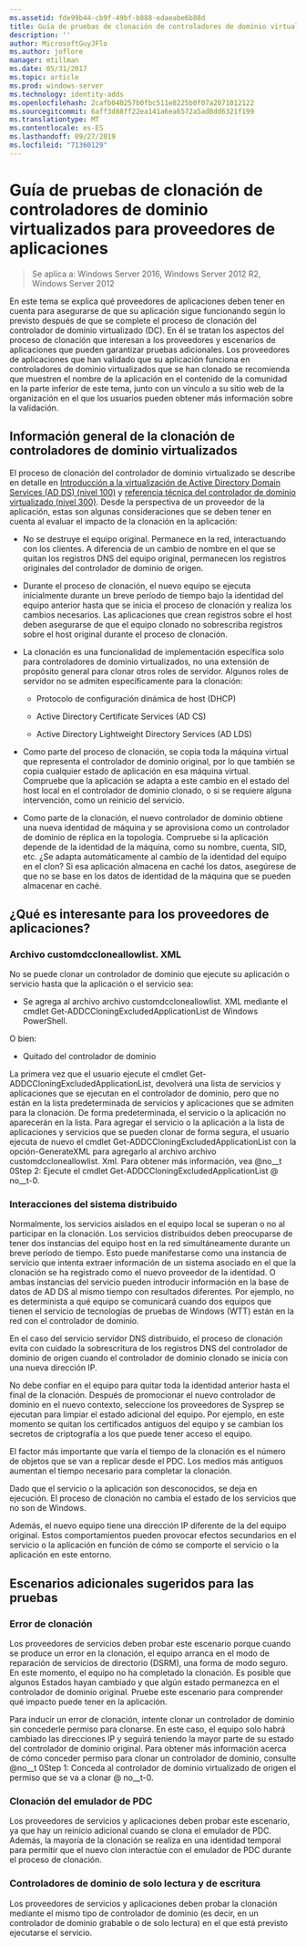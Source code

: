 ```yaml
---
ms.assetid: fde99b44-cb9f-49bf-b888-edaeabe6b88d
title: Guía de pruebas de clonación de controladores de dominio virtualizados para proveedores de aplicaciones
description: ''
author: MicrosoftGuyJFlo
ms.author: joflore
manager: mtillman
ms.date: 05/31/2017
ms.topic: article
ms.prod: windows-server
ms.technology: identity-adds
ms.openlocfilehash: 2cafb040257b0fbc511e8225b0f07a2071012122
ms.sourcegitcommit: 6aff3d88ff22ea141a6ea6572a5ad8dd6321f199
ms.translationtype: MT
ms.contentlocale: es-ES
ms.lasthandoff: 09/27/2019
ms.locfileid: "71360129"
---
```

# <a name="virtualized-domain-controller-cloning-test-guidance-for-application-vendors"></a>Guía de pruebas de clonación de controladores de dominio virtualizados para proveedores de aplicaciones

>Se aplica a: Windows Server 2016, Windows Server 2012 R2, Windows Server 2012

En este tema se explica qué proveedores de aplicaciones deben tener en cuenta para asegurarse de que su aplicación sigue funcionando según lo previsto después de que se complete el proceso de clonación del controlador de dominio virtualizado (DC). En él se tratan los aspectos del proceso de clonación que interesan a los proveedores y escenarios de aplicaciones que pueden garantizar pruebas adicionales. Los proveedores de aplicaciones que han validado que su aplicación funciona en controladores de dominio virtualizados que se han clonado se recomienda que muestren el nombre de la aplicación en el contenido de la comunidad en la parte inferior de este tema, junto con un vínculo a su sitio web de la organización en el que los usuarios pueden obtener más información sobre la validación.  
  
## <a name="overview-of-virtualized-dc-cloning"></a>Información general de la clonación de controladores de dominio virtualizados  
El proceso de clonación del controlador de dominio virtualizado se describe en detalle en [Introducción a la virtualización de Active Directory Domain Services (AD DS) (nivel 100)](https://technet.microsoft.com/library/hh831734.aspx) y [referencia técnica del controlador de dominio virtualizado (nivel 300)](https://technet.microsoft.com/library/jj574214.aspx). Desde la perspectiva de un proveedor de la aplicación, estas son algunas consideraciones que se deben tener en cuenta al evaluar el impacto de la clonación en la aplicación:  
  
-   No se destruye el equipo original. Permanece en la red, interactuando con los clientes. A diferencia de un cambio de nombre en el que se quitan los registros DNS del equipo original, permanecen los registros originales del controlador de dominio de origen.  
  
-   Durante el proceso de clonación, el nuevo equipo se ejecuta inicialmente durante un breve período de tiempo bajo la identidad del equipo anterior hasta que se inicia el proceso de clonación y realiza los cambios necesarios. Las aplicaciones que crean registros sobre el host deben asegurarse de que el equipo clonado no sobrescriba registros sobre el host original durante el proceso de clonación.  
  
-   La clonación es una funcionalidad de implementación específica solo para controladores de dominio virtualizados, no una extensión de propósito general para clonar otros roles de servidor. Algunos roles de servidor no se admiten específicamente para la clonación:  
  
    -   Protocolo de configuración dinámica de host (DHCP)  
  
    -   Active Directory Certificate Services (AD CS)  
  
    -   Active Directory Lightweight Directory Services (AD LDS)  
  
-   Como parte del proceso de clonación, se copia toda la máquina virtual que representa el controlador de dominio original, por lo que también se copia cualquier estado de aplicación en esa máquina virtual. Compruebe que la aplicación se adapta a este cambio en el estado del host local en el controlador de dominio clonado, o si se requiere alguna intervención, como un reinicio del servicio.  
  
-   Como parte de la clonación, el nuevo controlador de dominio obtiene una nueva identidad de máquina y se aprovisiona como un controlador de dominio de réplica en la topología. Compruebe si la aplicación depende de la identidad de la máquina, como su nombre, cuenta, SID, etc. ¿Se adapta automáticamente al cambio de la identidad del equipo en el clon? Si esa aplicación almacena en caché los datos, asegúrese de que no se base en los datos de identidad de la máquina que se pueden almacenar en caché.  
  
## <a name="what-is-interesting-for-application-vendors"></a>¿Qué es interesante para los proveedores de aplicaciones?  
  
### <a name="customdccloneallowlistxml"></a>Archivo customdccloneallowlist. XML  
No se puede clonar un controlador de dominio que ejecute su aplicación o servicio hasta que la aplicación o el servicio sea:  
  
-   Se agrega al archivo archivo customdccloneallowlist. XML mediante el cmdlet Get-ADDCCloningExcludedApplicationList de Windows PowerShell.  
  
O bien:  
  
-   Quitado del controlador de dominio  
  
La primera vez que el usuario ejecute el cmdlet Get-ADDCCloningExcludedApplicationList, devolverá una lista de servicios y aplicaciones que se ejecutan en el controlador de dominio, pero que no están en la lista predeterminada de servicios y aplicaciones que se admiten para la clonación. De forma predeterminada, el servicio o la aplicación no aparecerán en la lista. Para agregar el servicio o la aplicación a la lista de aplicaciones y servicios que se pueden clonar de forma segura, el usuario ejecuta de nuevo el cmdlet Get-ADDCCloningExcludedApplicationList con la opción-GenerateXML para agregarlo al archivo archivo customdccloneallowlist. Xml. Para obtener más información, vea @no__t 0Step 2: Ejecute el cmdlet Get-ADDCCloningExcludedApplicationList @ no__t-0.  
  
### <a name="distributed-system-interactions"></a>Interacciones del sistema distribuido  
Normalmente, los servicios aislados en el equipo local se superan o no al participar en la clonación. Los servicios distribuidos deben preocuparse de tener dos instancias del equipo host en la red simultáneamente durante un breve período de tiempo. Esto puede manifestarse como una instancia de servicio que intenta extraer información de un sistema asociado en el que la clonación se ha registrado como el nuevo proveedor de la identidad. O ambas instancias del servicio pueden introducir información en la base de datos de AD DS al mismo tiempo con resultados diferentes. Por ejemplo, no es determinista a qué equipo se comunicará cuando dos equipos que tienen el servicio de tecnologías de pruebas de Windows (WTT) están en la red con el controlador de dominio.  
  
En el caso del servicio servidor DNS distribuido, el proceso de clonación evita con cuidado la sobrescritura de los registros DNS del controlador de dominio de origen cuando el controlador de dominio clonado se inicia con una nueva dirección IP.  
  
No debe confiar en el equipo para quitar toda la identidad anterior hasta el final de la clonación. Después de promocionar el nuevo controlador de dominio en el nuevo contexto, seleccione los proveedores de Sysprep se ejecutan para limpiar el estado adicional del equipo. Por ejemplo, en este momento se quitan los certificados antiguos del equipo y se cambian los secretos de criptografía a los que puede tener acceso el equipo.  
  
El factor más importante que varía el tiempo de la clonación es el número de objetos que se van a replicar desde el PDC. Los medios más antiguos aumentan el tiempo necesario para completar la clonación.  
  
Dado que el servicio o la aplicación son desconocidos, se deja en ejecución. El proceso de clonación no cambia el estado de los servicios que no son de Windows.  
  
Además, el nuevo equipo tiene una dirección IP diferente de la del equipo original. Estos comportamientos pueden provocar efectos secundarios en el servicio o la aplicación en función de cómo se comporte el servicio o la aplicación en este entorno.  
  
## <a name="additional-scenarios-suggested-for-testing"></a>Escenarios adicionales sugeridos para las pruebas  
  
### <a name="cloning-failure"></a>Error de clonación  
Los proveedores de servicios deben probar este escenario porque cuando se produce un error en la clonación, el equipo arranca en el modo de reparación de servicios de directorio (DSRM), una forma de modo seguro. En este momento, el equipo no ha completado la clonación. Es posible que algunos Estados hayan cambiado y que algún estado permanezca en el controlador de dominio original. Pruebe este escenario para comprender qué impacto puede tener en la aplicación.  
  
Para inducir un error de clonación, intente clonar un controlador de dominio sin concederle permiso para clonarse. En este caso, el equipo solo habrá cambiado las direcciones IP y seguirá teniendo la mayor parte de su estado del controlador de dominio original. Para obtener más información acerca de cómo conceder permiso para clonar un controlador de dominio, consulte @no__t 0Step 1: Conceda al controlador de dominio virtualizado de origen el permiso que se va a clonar @ no__t-0.  
  
### <a name="pdc-emulator-cloning"></a>Clonación del emulador de PDC  
Los proveedores de servicios y aplicaciones deben probar este escenario, ya que hay un reinicio adicional cuando se clona el emulador de PDC. Además, la mayoría de la clonación se realiza en una identidad temporal para permitir que el nuevo clon interactúe con el emulador de PDC durante el proceso de clonación.  
  
### <a name="writable-versus-read-only-domain-controllers"></a>Controladores de dominio de solo lectura y de escritura  
Los proveedores de servicios y aplicaciones deben probar la clonación mediante el mismo tipo de controlador de dominio (es decir, en un controlador de dominio grabable o de solo lectura) en el que está previsto ejecutarse el servicio.  
  


